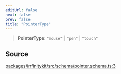 ```yaml
---
editUrl: false
next: false
prev: false
title: "PointerType"
---
```


> **PointerType**: `"mouse"` \| `"pen"` \| `"touch"`

## Source

[packages/infinitykit/src/schema/pointer.schema.ts:3](https://github.com/nodenogg-in/alpha-p2p/blob/e46703f/packages/infinitykit/src/schema/pointer.schema.ts#L3)
